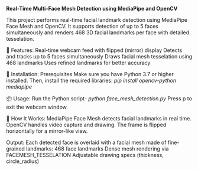 **Real-Time Multi-Face Mesh Detection using MediaPipe and OpenCV**

This project performs real-time facial landmark detection using MediaPipe Face Mesh and OpenCV. It supports detection of up to 5 faces simultaneously and renders 468 3D facial landmarks per face with detailed tesselation.


🔧 Features:
Real-time webcam feed with flipped (mirror) display
Detects and tracks up to 5 faces simultaneously
Draws facial mesh tesselation using 468 landmarks
Uses refined landmarks for better accuracy

🚀 Installation:
Prerequisites
Make sure you have Python 3.7 or higher installed. Then, install the required libraries:
_pip install opencv-python mediapipe_

📦 Usage:
Run the Python script-
_python face_mesh_detection.py_
Press p to exit the webcam window.

🧠 How It Works:
MediaPipe Face Mesh detects facial landmarks in real time.
OpenCV handles video capture and drawing.
The frame is flipped horizontally for a mirror-like view.

Output:
Each detected face is overlaid with a facial mesh made of fine-grained landmarks:
468 face landmarks
Dense mesh rendering via FACEMESH_TESSELATION
Adjustable drawing specs (thickness, circle_radius)

